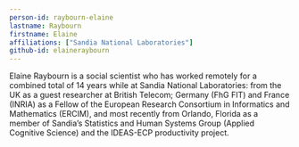 ```yaml
---
person-id: raybourn-elaine
lastname: Raybourn
firstname: Elaine
affiliations: ["Sandia National Laboratories"]
github-id: elaineraybourn
---
```

Elaine Raybourn is a social scientist who has worked remotely for a
combined total of 14 years while at Sandia National Laboratories: from
the UK as a guest researcher at British Telecom; Germany (FhG FIT) and
France (INRIA) as a Fellow of the European Research Consortium in
Informatics and Mathematics (ERCIM), and most recently from Orlando,
Florida as a member of Sandia’s Statistics and Human Systems Group
(Applied Cognitive Science) and the IDEAS-ECP productivity project.
